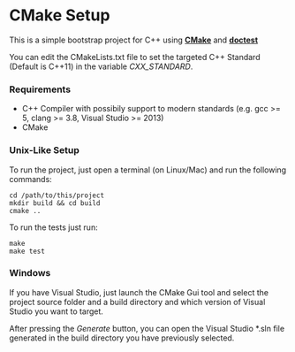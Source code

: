 CMake Setup
==========

This is a simple bootstrap project for C++ using [**CMake**](https://cmake.org/download/) and [**doctest**](https://github.com/onqtam/doctest)

You can edit the CMakeLists.txt file to set the targeted C++ Standard (Default is C++11) in the variable _CXX_STANDARD_.

### Requirements

* C++ Compiler with possibily support to modern standards (e.g. gcc >= 5, clang >= 3.8, Visual Studio >= 2013)
* CMake

### Unix-Like Setup

To run the project, just open a terminal (on Linux/Mac) and run the following commands:

```
cd /path/to/this/project
mkdir build && cd build
cmake ..
```

To run the tests just run:

```
make
make test
```

### Windows

If you have Visual Studio, just launch the CMake Gui tool and select the project source folder and a build directory and which version of Visual Studio you want to target.

After pressing the *Generate*  button, you can open the Visual Studio *.sln file generated in the build directory you have previously selected.

